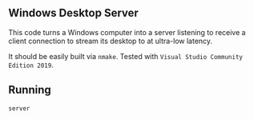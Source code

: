 ## Windows Desktop Server

This code turns a Windows computer into a server listening to receive a client connection to stream its desktop to at ultra-low latency.

It should be easily built via `nmake`. Tested with `Visual Studio Community Edition 2019`.

## Running

```server```
